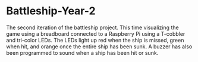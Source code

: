 # Battleship-Year-2
The second iteration of the battleship project. This time visualizing the game using a breadboard connected to a Raspberry Pi using a T-cobbler and tri-color LEDs. The LEDs light up red when the ship is missed, green when hit, and orange once the entire ship has been sunk. A buzzer has also been programmed to sound when a ship has been hit or sunk.
